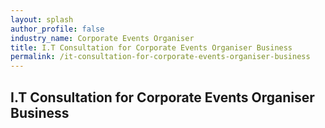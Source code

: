 ```yaml
---
layout: splash 
author_profile: false 
industry_name: Corporate Events Organiser
title: I.T Consultation for Corporate Events Organiser Business
permalink: /it-consultation-for-corporate-events-organiser-business
---
```


## I.T Consultation for Corporate Events Organiser Business